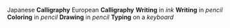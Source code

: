 Japanese **Calligraphy**
European **Calligraphy**
**Writing** in *ink*
**Writing** in *pencil*
**Coloring** in *pencil*
**Drawing** in *pencil*
**Typing** on a *keyboard*
